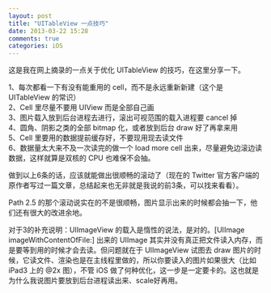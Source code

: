 ```yaml
---
layout: post
title: "UITableView 一点技巧"
date: 2013-03-22 15:28
comments: true
categories: iOS
---
```


这是我在网上摘录的一点关于优化 UITableView 的技巧，在这里分享一下。  

1、每次都看一下有没有能重用的 cell，而不是永远重新新建（这个是 UITableView 的常识）  
2、Cell 里尽量不要用 UIView 而是全部自己画  
3、图片载入放到后台进程去进行，滚出可视范围的载入进程要 cancel 掉  
4、圆角、阴影之类的全部 bitmap 化，或者放到后台 draw 好了再拿来用  
5、Cell 里要用的数据提前缓存好，不要现用现去读文件  
6、数据量太大来不及一次读完的做一个 load more cell 出来，尽量避免边滚边读数据，这样就算是双核的 CPU 也难保不会抽。  

做到以上6条的话，应该就能做出很顺畅的滚动了（现在的 Twitter 官方客户端的原作者写过一篇文章，总结起来也无非就是我说的前3条，可以找来看看）。   

Path 2.5 的那个滚动说实在的不是很顺畅，图片显示出来的时候都会抽一下，他们还有很大的改进余地。  

对于3的补充说明：UIImageView 的载入是惰性的说法，是对的。[UIImage imageWithContentOfFile:] 出来的 UIImage 其实并没有真正把文件读入内存，而是要等到用的时候才会去读。但问题就在于 UIImageView 试图去 draw 图片的时候，它读文件、渲染也是在主线程里做的，所以你要读入的图片如果很大（比如 iPad3 上的 @2x 图），不管 iOS 做了何种优化，这一步是一定要卡的。这也就是为什么我说图片要放到后台进程读出来、scale好再用。
